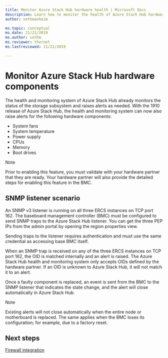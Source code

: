 ```yaml
---
title: Monitor Azure Stack Hub hardware health | Microsoft Docs
description: Learn how to monitor the health of Azure Stack Hub hardware components.
author: sethmanheim

ms.topic: conceptual
ms.date: 11/21/2019
ms.author: sethm
ms.reviewer: thoroet
ms.lastreviewed: 11/21/2019

---
```


# Monitor Azure Stack Hub hardware components

The health and monitoring system of Azure Stack Hub already monitors the status of the storage subsystem and raises alerts as needed. With the 1910 release of Azure Stack Hub, the health and monitoring system can now also raise alerts for the following hardware components:

- System fans
- System temperature
- Power supply
- CPUs
- Memory
- Boot drives

> [!NOTE]
> Prior to enabling this feature, you must validate with your hardware partner that they are ready. Your hardware partner will also provide the detailed steps for enabling this feature in the BMC.

## SNMP listener scenario

An SNMP v3 listener is running on all three ERCS instances on TCP port 162. The baseboard management controller (BMC) must be configured to send SNMP traps to the Azure Stack Hub listener. You can get the three PEP IPs from the admin portal by opening the region properties view.

Sending traps to the listener requires authentication and must use the same credential as accessing base BMC itself.

When an SNMP trap is received on any of the three ERCS instances on TCP port 162, the OID is matched internally and an alert is raised. The Azure Stack Hub health and monitoring system only accepts OIDs defined by the hardware partner. If an OID is unknown to Azure Stack Hub, it will not match it to an alert.

Once a faulty component is replaced, an event is sent from the BMC to the SNMP listener that indicates the state change, and the alert will close automatically in Azure Stack Hub.

> [!NOTE]
> Existing alerts will not close automatically when the entire node or motherboard is replaced. The same applies when the BMC loses its configuration; for example, due to a factory reset.

## Next steps

[Firewall integration](azure-stack-firewall.md)
